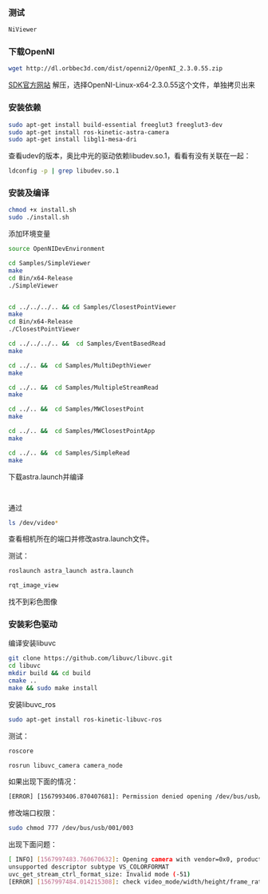 
### 测试
```bash
NiViewer 
```

### 下载OpenNI
```bash
wget http://dl.orbbec3d.com/dist/openni2/OpenNI_2.3.0.55.zip
```
[SDK官方网站](https://orbbec3d.com/develop/#linux)
解压，选择OpenNI-Linux-x64-2.3.0.55这个文件，单独拷贝出来


### 安装依赖
```bash
sudo apt-get install build-essential freeglut3 freeglut3-dev 
sudo apt-get install ros-kinetic-astra-camera
sudo apt-get install libgl1-mesa-dri
```
查看udev的版本，奥比中光的驱动依赖libudev.so.1，看看有没有关联在一起：
```bash
ldconfig -p | grep libudev.so.1
```

### 安装及编译
```bash
chmod +x install.sh
sudo ./install.sh
```
添加环境变量
```bash
source OpenNIDevEnvironment

cd Samples/SimpleViewer
make 
cd Bin/x64-Release
./SimpleViewer


cd ../../../.. && cd Samples/ClosestPointViewer
make 
cd Bin/x64-Release
./ClosestPointViewer

cd ../../../.. &&  cd Samples/EventBasedRead
make

cd ../.. &&  cd Samples/MultiDepthViewer
make

cd ../.. &&  cd Samples/MultipleStreamRead
make

cd ../.. &&  cd Samples/MWClosestPoint
make

cd ../.. &&  cd Samples/MWClosestPointApp
make

cd ../.. &&  cd Samples/SimpleRead
make

```
下载astra.launch并编译
```bash



```
通过
```bash
ls /dev/video*
```
查看相机所在的端口并修改astra.launch文件。


测试：
```bash
roslaunch astra_launch astra.launch

rqt_image_view
```
找不到彩色图像


### 安装彩色驱动
编译安装libuvc
```bash
git clone https://github.com/libuvc/libuvc.git
cd libuvc
mkdir build && cd build 
cmake ..
make && sudo make install
```

安装libuvc_ros
```bash
sudo apt-get install ros-kinetic-libuvc-ros
```
测试：
```bash
roscore

rosrun libuvc_camera camera_node
```

如果出现下面的情况：
```xml
[ERROR] [1567993406.870407681]: Permission denied opening /dev/bus/usb/001/003
```

修改端口权限：
```bash
sudo chmod 777 /dev/bus/usb/001/003
```
出现下面问题：
```bash
[ INFO] [1567997483.760670632]: Opening camera with vendor=0x0, product=0x0, serial="", index=0
unsupported descriptor subtype VS_COLORFORMAT
uvc_get_stream_ctrl_format_size: Invalid mode (-51)
[ERROR] [1567997484.014215308]: check video_mode/width/height/frame_rate are available
```



